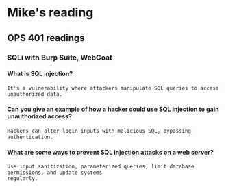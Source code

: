 # Mike's reading

## OPS 401 readings

### SQLi with Burp Suite, WebGoat

#### What is SQL injection?
    It's a vulnerability where attackers manipulate SQL queries to access unauthorized data.
#### Can you give an example of how a hacker could use SQL injection to gain unauthorized access?
    Hackers can alter login inputs with malicious SQL, bypassing authentication.
#### What are some ways to prevent SQL injection attacks on a web server?
    Use input sanitization, parameterized queries, limit database permissions, and update systems 
    regularly.



